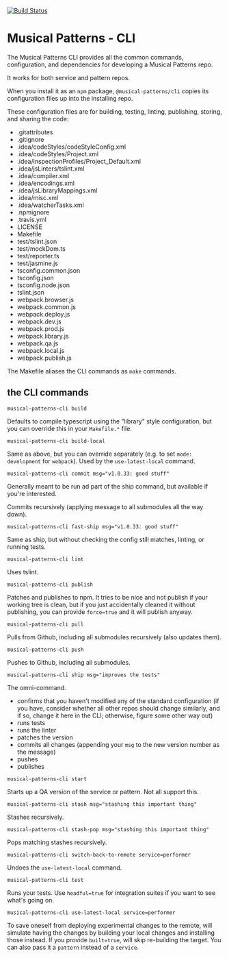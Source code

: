 [![Build Status](https://travis-ci.com/MusicalPatterns/cli.svg?branch=master)](https://travis-ci.com/MusicalPatterns/cli)

# Musical Patterns - CLI

The Musical Patterns CLI provides all the common commands, configuration, and dependencies for developing a Musical Patterns repo.

It works for both service and pattern repos.

When you install it as an `npm` package, `@musical-patterns/cli` copies its configuration files up into the installing repo.

These configuration files are for building, testing, linting, publishing, storing, and sharing the code:

- .gitattributes
- .gitignore
- .idea/codeStyles/codeStyleConfig.xml
- .idea/codeStyles/Project.xml
- .idea/inspectionProfiles/Project_Default.xml
- .idea/jsLinters/tslint.xml
- .idea/compiler.xml
- .idea/encodings.xml
- .idea/jsLibraryMappings.xml
- .idea/misc.xml
- .idea/watcherTasks.xml
- .npmignore
- .travis.yml
- LICENSE
- Makefile
- test/tslint.json
- test/mockDom.ts
- test/reporter.ts
- test/jasmine.js
- tsconfig.common.json
- tsconfig.json
- tsconfig.node.json
- tslint.json
- webpack.browser.js
- webpack.common.js
- webpack.deploy.js
- webpack.dev.js
- webpack.prod.js
- webpack.library.js
- webpack.qa.js
- webpack.local.js
- webpack.publish.js

The Makefile aliases the CLI commands as `make` commands.

## the CLI commands

`musical-patterns-cli build`

Defaults to compile typescript using the "library" style configuration, but you can override this in your `Makefile.*` file.

`musical-patterns-cli build-local`

Same as above, but you can override separately (e.g. to set `mode: development` for `webpack`).
Used by the `use-latest-local` command.

`musical-patterns-cli commit msg="v1.0.33: good stuff"`

Generally meant to be run ad part of the ship command, but available if you're interested. 

Commits recursively (applying message to all submodules all the way down).

`musical-patterns-cli fast-ship msg="v1.0.33: good stuff"`

Same as ship, but without checking the config still matches, linting, or running tests.

`musical-patterns-cli lint`

Uses tslint.

`musical-patterns-cli publish`

Patches and publishes to npm.
It tries to be nice and not publish if your working tree is clean, but if you just accidentally cleaned it without publishing, you can provide `force=true` and it will publish anyway.

`musical-patterns-cli pull`

Pulls from Github, including all submodules recursively (also updates them).

`musical-patterns-cli push`

Pushes to Github, including all submodules.

`musical-patterns-cli ship msg="improves the tests"`

The omni-command. 

- confirms that you haven't modified any of the standard configuration (if you have, consider whether all other repos should change similarly, and if so, change it here in the CLI; otherwise, figure some other way out)
- runs tests
- runs the linter
- patches the version
- commits all changes (appending your `msg` to the new version number as the message)
- pushes
- publishes

`musical-patterns-cli start`

Starts up a QA version of the service or pattern. Not all support this.

`musical-patterns-cli stash msg="stashing this important thing"`

Stashes recursively.

`musical-patterns-cli stash-pop msg="stashing this important thing"`

Pops matching stashes recursively.

`musical-patterns-cli switch-back-to-remote service=performer`

Undoes the `use-latest-local` command.

`musical-patterns-cli test`

Runs your tests. Use `headful=true` for integration suites if you want to see what's going on.

`musical-patterns-cli use-latest-local service=performer`

To save oneself from deploying experimental changes to the remote, will simulate having the changes by building your local changes and installing those instead.
If you provide `built=true`, will skip re-building the target.
You can also pass it a `pattern` instead of a `service`.
